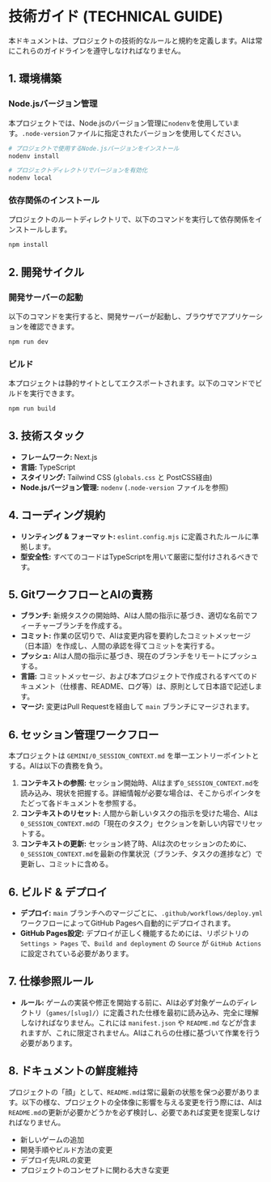 # 技術ガイド (TECHNICAL GUIDE)

本ドキュメントは、プロジェクトの技術的なルールと規約を定義します。AIは常にこれらのガイドラインを遵守しなければなりません。

## 1. 環境構築

### Node.jsバージョン管理
本プロジェクトでは、Node.jsのバージョン管理に`nodenv`を使用しています。`.node-version`ファイルに指定されたバージョンを使用してください。

```bash
# プロジェクトで使用するNode.jsバージョンをインストール
nodenv install

# プロジェクトディレクトリでバージョンを有効化
nodenv local
```

### 依存関係のインストール
プロジェクトのルートディレクトリで、以下のコマンドを実行して依存関係をインストールします。

```bash
npm install
```

## 2. 開発サイクル

### 開発サーバーの起動
以下のコマンドを実行すると、開発サーバーが起動し、ブラウザでアプリケーションを確認できます。

```bash
npm run dev
```

### ビルド
本プロジェクトは静的サイトとしてエクスポートされます。以下のコマンドでビルドを実行できます。

```bash
npm run build
```

## 3. 技術スタック
-   **フレームワーク:** Next.js
-   **言語:** TypeScript
-   **スタイリング:** Tailwind CSS (`globals.css` と PostCSS経由)
-   **Node.jsバージョン管理:** `nodenv` (`.node-version` ファイルを参照)

## 4. コーディング規約
-   **リンティング & フォーマット:** `eslint.config.mjs` に定義されたルールに準拠します。
-   **型安全性:** すべてのコードはTypeScriptを用いて厳密に型付けされるべきです。

## 5. GitワークフローとAIの責務

-   **ブランチ:** 新規タスクの開始時、AIは人間の指示に基づき、適切な名前でフィーチャーブランチを作成する。
-   **コミット:** 作業の区切りで、AIは変更内容を要約したコミットメッセージ（日本語）を作成し、人間の承認を得てコミットを実行する。
-   **プッシュ:** AIは人間の指示に基づき、現在のブランチをリモートにプッシュする。
-   **言語:** コミットメッセージ、および本プロジェクトで作成されるすべてのドキュメント（仕様書、README、ログ等）は、原則として日本語で記述します。
-   **マージ:** 変更はPull Requestを経由して `main` ブランチにマージされます。

## 6. セッション管理ワークフロー

本プロジェクトは `GEMINI/0_SESSION_CONTEXT.md` を単一エントリーポイントとする。AIは以下の責務を負う。

1.  **コンテキストの参照:** セッション開始時、AIはまず`0_SESSION_CONTEXT.md`を読み込み、現状を把握する。詳細情報が必要な場合は、そこからポインタをたどって各ドキュメントを参照する。
2.  **コンテキストのリセット:** 人間から新しいタスクの指示を受けた場合、AIは`0_SESSION_CONTEXT.md`の「現在のタスク」セクションを新しい内容でリセットする。
3.  **コンテキストの更新:** セッション終了時、AIは次のセッションのために、`0_SESSION_CONTEXT.md`を最新の作業状況（ブランチ、タスクの進捗など）で更新し、コミットに含める。

## 6. ビルド & デプロイ
-   **デプロイ:** `main` ブランチへのマージごとに、`.github/workflows/deploy.yml` ワークフローによってGitHub Pagesへ自動的にデプロイされます。
-   **GitHub Pages設定:** デプロイが正しく機能するためには、リポジトリの `Settings > Pages` で、`Build and deployment` の `Source` が `GitHub Actions` に設定されている必要があります。

## 7. 仕様参照ルール
-   **ルール:** ゲームの実装や修正を開始する前に、AIは必ず対象ゲームのディレクトリ（`games/[slug]/`）に定義された仕様を最初に読み込み、完全に理解しなければなりません。これには `manifest.json` や `README.md` などが含まれますが、これに限定されません。AIはこれらの仕様に基づいて作業を行う必要があります。

## 8. ドキュメントの鮮度維持

プロジェクトの「顔」として、`README.md`は常に最新の状態を保つ必要があります。以下の様な、プロジェクトの全体像に影響を与える変更を行う際には、AIは`README.md`の更新が必要かどうかを必ず検討し、必要であれば変更を提案しなければなりません。

-   新しいゲームの追加
-   開発手順やビルド方法の変更
-   デプロイ先URLの変更
-   プロジェクトのコンセプトに関わる大きな変更
